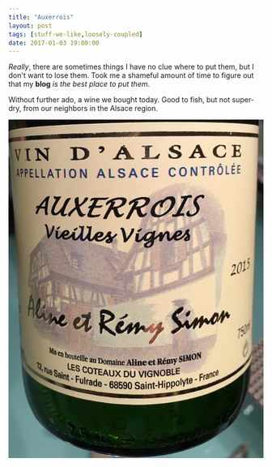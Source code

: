 ```yaml
---
title: "Auxerrois"
layout: post
tags: [stuff-we-like,loosely-coupled]
date: 2017-01-03 19:00:00
---
```


_Really_, there are sometimes things I have no clue where to put them,
but I don't want to lose them. Took me a shameful amount of time to figure out
that my __blog__ _is the best place to put them_.

Without further ado, a wine we bought today. Good to fish, but not
super-dry, from our neighbors in the Alsace region.

![](/assets/Auxerrois.jpg)